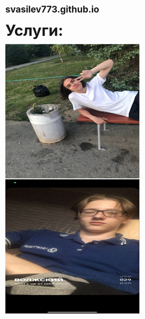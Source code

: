 # svasilev773.github.io
<html>
<body>
<meta charset="utf-8">
<p><strong><font size="20">Услуги:</font></strong></p>
<p><img src="photo_2022-09-10_13-25-15.jpg" alt="Фотография 1" width="420" height="420">
<img src="photo_2022-09-10_13-28-27.jpg" alt="Фотография 1" width="420" height="420">
</p>
</body>
</html>
